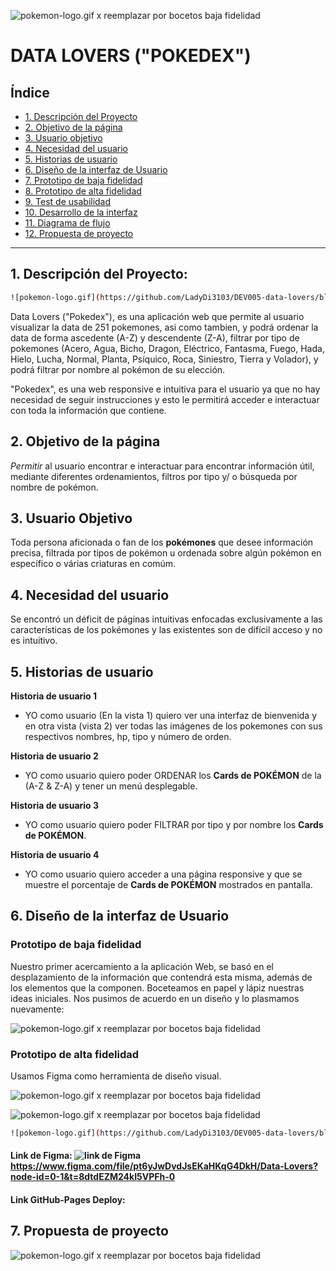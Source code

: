 ![pokemon-logo.gif](https://github.com/LadyDi3103/DEV005-data-lovers/blob/main/src/img/pokemon-logo.gif?raw=true) x reemplazar por bocetos baja fidelidad

# DATA LOVERS ("POKEDEX")

## Índice

* [1. Descripción del Proyecto](#1-Descripción-del-proyecto)
* [2. Objetivo de la página](#2-objetivo-de-la-página)
* [3. Usuario objetivo](#3-Usuario-objetivo)
* [4. Necesidad del usuario](#4-necesidad-del-usuario)
* [5. Historias de usuario](#5-historias-de-usuario)
* [6. Diseño de la interfaz de Usuario](#6-Diseño-de-la-interfaz-de-Usuario)
* [7. Prototipo de baja fidelidad](#7-Prototipo-de-baja-fidelidad)
* [8. Prototipo de alta fidelidad](#8-Prototipo-de-alta-fidelidad)
* [9. Test de usabilidad](#9-Test-de-usabilidad)
* [10. Desarrollo de la interfaz](#10-Desarrollo-de-la-interfaz)
* [11. Diagrama de flujo](#11-Diagrama-de-flujo)
* [12. Propuesta de proyecto](#12-Propuesta-de-proyecto)

---

## 1. Descripción del Proyecto:

```sh { vsls_cell_id=6ee3debc-c138-4df5-aa89-4d88674c2286 }
![pokemon-logo.gif](https://github.com/LadyDi3103/DEV005-data-lovers/blob/main/src/img/pokemon-logo.gif?raw=true) x reemplazar por bocetos baja fidelidad
```

Data Lovers ("Pokedex"), es una aplicación web que permite al usuario visualizar la data de 251 pokemones, asi como tambien, y podrá ordenar la data de forma ascedente (A-Z) y descendente (Z-A), filtrar por tipo de pokemones (Acero, Agua, Bicho, Dragon, Eléctrico, Fantasma, Fuego, Hada, Hielo, Lucha, Normal, Planta, Psíquico, Roca, Siniestro, Tierra y Volador), y podrá filtrar por nombre al pokémon de su elección.

"Pokedex", es una web responsive e intuitiva para el usuario ya que no hay necesidad de seguir instrucciones y esto le permitirá acceder e interactuar con toda la información que contiene.

## 2. Objetivo de la página

*Permitir* al usuario encontrar e interactuar para encontrar información útil, mediante diferentes ordenamientos, filtros por tipo y/ o búsqueda por nombre de pokémon.

## 3. Usuario Objetivo

Toda persona aficionada o fan de los **pokémones** que desee información precisa, filtrada por tipos de pokémon u ordenada sobre algún pokémon en específico o várias criaturas en comúm.

## 4. Necesidad del usuario

Se encontró un déficit de páginas intuitivas enfocadas exclusivamente a las características de los pokémones y las existentes son de difícil acceso y no es intuitivo.

## 5. Historias de usuario

**Historia de usuario 1**

* YO como usuario (En la vista 1) quiero ver una interfaz de bienvenida y en otra vista (vista 2) ver todas las imágenes de los pokemones con sus respectivos nombres, hp, tipo y número de orden.

**Historia de usuario 2**

* YO como usuario quiero poder ORDENAR los **Cards de POKÉMON** de la (A-Z & Z-A) y tener un menú desplegable.

**Historia de usuario 3**

* YO como usuario quiero poder FILTRAR por tipo y por nombre los  **Cards de POKÉMON**.

**Historia de usuario 4**

* YO como usuario quiero acceder a una página responsive y que se muestre el porcentaje de **Cards de POKÉMON** mostrados en pantalla.

## 6. Diseño de la interfaz de Usuario

### Prototipo de baja fidelidad

Nuestro primer acercamiento a la aplicación Web, se basó en el desplazamiento de la información que contendrá esta misma, además de los elementos que la componen. Boceteamos en papel y lápiz nuestras ideas iniciales. Nos pusimos de acuerdo en un diseño y lo plasmamos nuevamente:

![pokemon-logo.gif](https://github.com/LadyDi3103/DEV005-data-lovers/blob/main/src/img/pokemon-logo.gif?raw=true) x reemplazar por bocetos baja fidelidad

### Prototipo de alta fidelidad

Usamos Figma como herramienta de diseño visual.

![pokemon-logo.gif](https://github.com/LadyDi3103/DEV005-data-lovers/blob/main/src/img/pokemon-logo.gif?raw=true) x reemplazar por bocetos baja fidelidad

![pokemon-logo.gif](https://github.com/LadyDi3103/DEV005-data-lovers/blob/main/src/img/pokemon-logo.gif?raw=true) x reemplazar por bocetos baja fidelidad

```sh { vsls_cell_id=5339429f-0bbb-4988-9399-ca0867ee8990 }
![pokemon-logo.gif](https://github.com/LadyDi3103/DEV005-data-lovers/blob/main/src/img/pokemon-logo.gif?raw=true) x reemplazar por bocetos baja fidelidad
```

#### Link de Figma: ![link de Figma]() https://www.figma.com/file/pt6yJwDvdJsEKaHKqG4DkH/Data-Lovers?node-id=0-1&t=8dtdEZM24kI5VPFh-0

#### Link GitHub-Pages Deploy:

## 7. Propuesta de proyecto

![pokemon-logo.gif](https://github.com/LadyDi3103/DEV005-data-lovers/blob/main/src/img/pokemon-logo.gif?raw=true) x reemplazar por bocetos baja fidelidad
